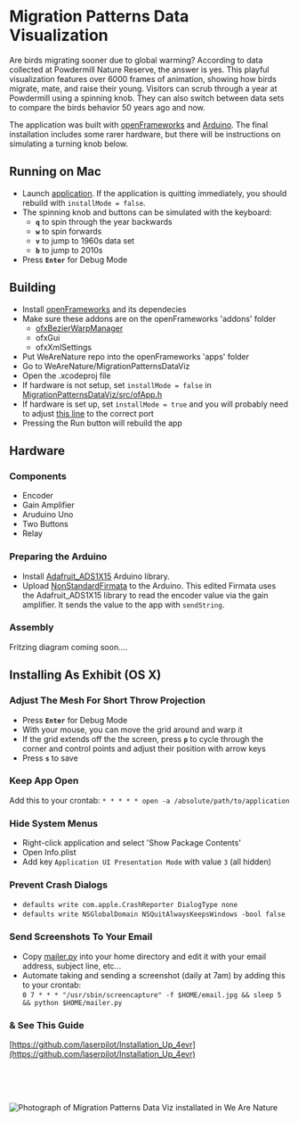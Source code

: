 # Migration Patterns Data Visualization

Are birds migrating sooner due to global warming? According to data collected at Powdermill Nature Reserve, the answer is yes. This playful visualization features over 6000 frames of animation, showing how birds migrate, mate, and raise their young. Visitors can scrub through a year at Powdermill using a spinning knob. They can also switch between data sets to compare the birds behavior 50 years ago and now.

The application was built with [openFrameworks](http://openframeworks.cc/) and [Arduino](https://www.arduino.cc/).
The final installation includes some rarer hardware, but there will be instructions on simulating a turning knob below.

## Running on Mac

* Launch [application](https://github.com/CMP-Studio/WeAreNature/tree/master/MigrationPatternsDataViz/bin). If the application is quitting immediately, you should rebuild with ```installMode = false```.
* The spinning knob and buttons can be simulated with the keyboard:
  * **```q```** to spin through the year backwards 
  * **```w```** to spin forwards
  * **```v```** to jump to 1960s data set 
  * **```b```** to jump to 2010s 
* Press **```Enter```** for Debug Mode

## Building

* Install [openFrameworks](http://openframeworks.cc/) and its dependecies
* Make sure these addons are on the openFrameworks 'addons' folder
  * [ofxBezierWarpManager](https://github.com/sticknor/ofxBezierWarpManager)
  * ofxGui
  * ofxXmlSettings
* Put WeAreNature repo into the openFrameworks 'apps' folder
* Go to WeAreNature/MigrationPatternsDataViz
* Open the .xcodeproj file
* If hardware is not setup, set ```installMode = false``` in [MigrationPatternsDataViz/src/ofApp.h](https://github.com/CMP-Studio/WeAreNature/blob/master/MigrationPatternsDataViz/src/ofApp.h)
* If hardware is set up, set ```installMode = true``` and you will probably need to adjust [this line](https://github.com/CMP-Studio/WeAreNature/blob/40b499926da073acfb5614e0a13df14d7d59d99c/MigrationPatternsDataViz/src/ofApp.cpp#L37) to the correct port
* Pressing the Run button will rebuild the app

## Hardware

### Components
* Encoder
* Gain Amplifier
* Aruduino Uno 
* Two Buttons
* Relay

### Preparing the Arduino
* Install [Adafruit_ADS1X15](https://github.com/adafruit/Adafruit_ADS1X15) Arduino library.
* Upload [NonStandardFirmata](https://github.com/CMP-Studio/WeAreNature/tree/master/MigrationPatternsDataViz/NonStandardFirmata) to the Arduino. This edited Firmata uses the Adafruit_ADS1X15 library to read the encoder value via the gain amplifier. It sends the value to the app with ```sendString```.

### Assembly

Fritzing diagram coming soon....

## Installing As Exhibit (OS X)

### Adjust The Mesh For Short Throw Projection

* Press **```Enter```** for Debug Mode
* With your mouse, you can move the grid around and warp it
* If the grid extends off the the screen, press **```p```** to cycle through the  corner and control points and adjust their position with arrow keys
* Press **```s```** to save

### <a name="keepappopen"></a>Keep App Open

Add this to your crontab: ```* * * * * open -a /absolute/path/to/application```

### Hide System Menus
* Right-click application and select 'Show Package Contents'
* Open Info.plist
* Add key ```Application UI Presentation Mode``` with value ```3``` (all hidden)

### Prevent Crash Dialogs
* ```defaults write com.apple.CrashReporter DialogType none```
* ```defaults write NSGlobalDomain NSQuitAlwaysKeepsWindows -bool false```

### <a name="dailyemail"></a>Send Screenshots To Your Email

* Copy [mailer.py](https://github.com/CMP-Studio/WeAreNature/blob/master/_HelpfulThings/mailer.py) into your home directory and edit it with your email address, subject line, etc... 
* Automate taking and sending a screenshot (daily at 7am) by adding this to your crontab: <br/>```0 7 * * * "/usr/sbin/screencapture" -f $HOME/email.jpg && sleep 5 && python $HOME/mailer.py```

### & See This Guide
[https://github.com/laserpilot/Installation_Up_4evr](https://github.com/laserpilot/Installation_Up_4evr)

<br/>
<br/>
<br/>

![Photograph of Migration Patterns Data Viz installated in We Are Nature](https://github.com/CMP-Studio/WeAreNature/blob/master/_Images/MigrationDataViz_Wide.jpg)


